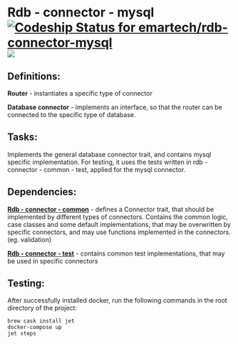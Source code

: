 # Rdb - connector - mysql [![Codeship Status for emartech/rdb-connector-mysql](https://app.codeship.com/projects/7cc05880-9c55-0135-18fe-3ec7b5d83301/status?branch=master)](https://app.codeship.com/projects/252930) [![](https://www.jitpack.io/v/emartech/rdb-connector-mysql.svg)](https://www.jitpack.io/#emartech/rdb-connector-mysql)

## Definitions:

**Router** - instantiates a specific type of connector
 
**Database connector** - implements an interface, so that the router can be connected to the specific type of database.

## Tasks:

Implements the general database connector trait, and contains mysql
 specific implementation. For testing, it uses the tests written in rdb - connector - common - test, applied for the mysql connector.

## Dependencies:

**[Rdb - connector - common](https://github.com/emartech/rdb-connector-common)** - defines a Connector trait, that should be implemented by different types of connectors. Contains the common logic, case classes and some default implementations, that may be overwritten by specific connectors, and may use functions implemented in the connectors. (eg. validation)


**[Rdb - connector - test](https://github.com/emartech/rdb-connector-test)**  - contains common test implementations, that may be used in specific connectors

## Testing:

After successfully installed docker, run the following commands in the root directory of the project:

```
brew cask install jet
docker-compose up
jet steps
```


